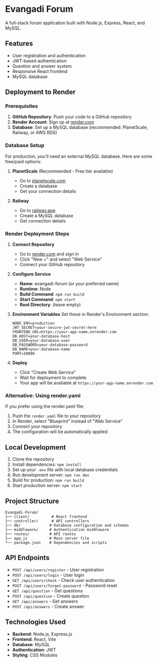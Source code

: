 # Evangadi Forum

A full-stack forum application built with Node.js, Express, React, and MySQL.

## Features

- User registration and authentication
- JWT-based authentication
- Question and answer system
- Responsive React frontend
- MySQL database

## Deployment to Render

### Prerequisites

1. **GitHub Repository**: Push your code to a GitHub repository
2. **Render Account**: Sign up at [render.com](https://render.com)
3. **Database**: Set up a MySQL database (recommended: PlanetScale, Railway, or AWS RDS)

### Database Setup

For production, you'll need an external MySQL database. Here are some free/paid options:

1. **PlanetScale** (Recommended - Free tier available)
   - Go to [planetscale.com](https://planetscale.com)
   - Create a database
   - Get your connection details

2. **Railway**
   - Go to [railway.app](https://railway.app)
   - Create a MySQL database
   - Get connection details

### Render Deployment Steps

1. **Connect Repository**
   - Go to [render.com](https://render.com) and sign in
   - Click "New +" and select "Web Service"
   - Connect your GitHub repository

2. **Configure Service**
   - **Name**: evangadi-forum (or your preferred name)
   - **Runtime**: Node
   - **Build Command**: `npm run build`
   - **Start Command**: `npm start`
   - **Root Directory**: (leave empty)

3. **Environment Variables**
   Set these in Render's Environment section:

   ```
   NODE_ENV=production
   JWT_SECRET=your-secure-jwt-secret-here
   FRONTEND_URL=https://your-app-name.onrender.com
   DB_HOST=your-database-host
   DB_USER=your-database-user
   DB_PASSWORD=your-database-password
   DB_NAME=your-database-name
   PORT=10000
   ```

4. **Deploy**
   - Click "Create Web Service"
   - Wait for deployment to complete
   - Your app will be available at `https://your-app-name.onrender.com`

### Alternative: Using render.yaml

If you prefer using the render.yaml file:

1. Push the `render.yaml` file to your repository
2. In Render, select "Blueprint" instead of "Web Service"
3. Connect your repository
4. The configuration will be automatically applied

## Local Development

1. Clone the repository
2. Install dependencies: `npm install`
3. Set up your `.env` file with local database credentials
4. Run development server: `npm run dev`
5. Build for production: `npm run build`
6. Start production server: `npm start`

## Project Structure

```
Evangadi-Forum/
├── client/          # React frontend
├── controller/      # API controllers
├── db/             # Database configuration and schemas
├── middleware/     # Authentication middleware
├── routes/         # API routes
├── app.js          # Main server file
└── package.json    # Dependencies and scripts
```

## API Endpoints

- `POST /api/users/register` - User registration
- `POST /api/users/login` - User login
- `GET /api/users/check` - Check user authentication
- `POST /api/users/forget-password` - Password reset
- `GET /api/question` - Get questions
- `POST /api/question` - Create question
- `GET /api/answers` - Get answers
- `POST /api/answers` - Create answer

## Technologies Used

- **Backend**: Node.js, Express.js
- **Frontend**: React, Vite
- **Database**: MySQL
- **Authentication**: JWT
- **Styling**: CSS Modules

